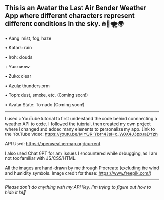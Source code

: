 This is an Avatar the Last Air Bender Weather App where different characters represent different conditions in the sky. 🔥🌊🌪🌍
----------------------------------------------------------------------------------------------------------------------------------------------------

• Aang: mist, fog, haze

• Katara: rain

• Iroh: clouds

• Yue: snow

• Zuko: clear

• Azula: thunderstorm 

• Toph: dust, smoke, etc. (Coming soon!)

• Avatar State: Tornado (Coming soon!)

----------------------------------------------------------------------------------------------------------------------------------------------------

I used a YouTube tutorial to first understand the code behind connnecting a weather API to code. I followed the tutorial, then created my own project
where I changed and added many elements to personalize my app. 
Link to the YouTube video: https://youtu.be/MIYQR-Ybrn4?si=c_W0X4J3pp3aDYzh

API Used: https://openweathermap.org/current

I also used Chat GPT for any issues I encountered while debugging, as I am not too familiar with JS/CSS/HTML. 

All the images are hand-drawn by me through Procreate (excluding the wind and humidity symbols. Image credit for these: https://www.freepik.com/)

----------------------------------------------------------------------------------------------------------------------------------------------------
*Please don't do anything with my API Key, I'm trying to figure out how to hide it lol🙏*
